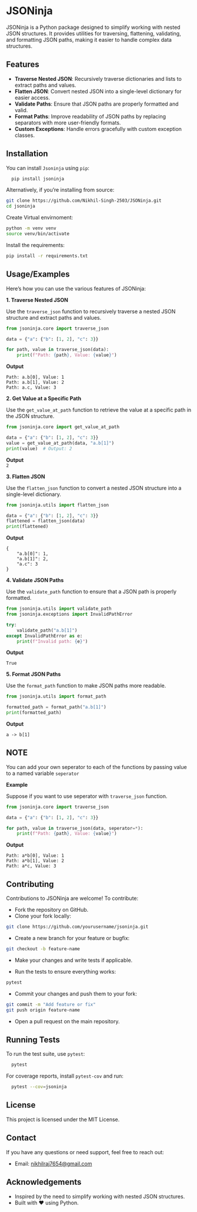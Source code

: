 
# JSONinja

JSONinja is a Python package designed to simplify working with nested JSON structures. It provides utilities for traversing, flattening, validating, and formatting JSON paths, making it easier to handle complex data structures.


## **Features**
- **Traverse Nested JSON**: Recursively traverse dictionaries and lists to extract paths and values.
- **Flatten JSON**: Convert nested JSON into a single-level dictionary for easier access.
- **Validate Paths**: Ensure that JSON paths are properly formatted and valid.
- **Format Paths**: Improve readability of JSON paths by replacing separators with more user-friendly formats.
- **Custom Exceptions**: Handle errors gracefully with custom exception classes.
## Installation

You can install `Jsoninja` using `pip`:

```bash
  pip install jsoninja
```
Alternatively, if you’re installing from source:

```bash
git clone https://github.com/Nikhil-Singh-2503/JSONinja.git
cd jsoninja
```
Create Virtual envirnoment:
```bash
python -m venv venv
source venv/bin/activate
```
Install the requirements:
```bash
pip install -r requirements.txt
```
## Usage/Examples
Here’s how you can use the various features of JSONinja:

**1. Traverse Nested JSON**

Use the `traverse_json` function to recursively traverse a nested JSON structure and extract paths and values. 

```python
from jsoninja.core import traverse_json

data = {"a": {"b": [1, 2], "c": 3}}

for path, value in traverse_json(data):
    print(f"Path: {path}, Value: {value}")
```

**Output**
```
Path: a.b[0], Value: 1
Path: a.b[1], Value: 2
Path: a.c, Value: 3 
```

**2. Get Value at a Specific Path**

Use the `get_value_at_path` function to retrieve the value at a specific path in the JSON structure.

```python
from jsoninja.core import get_value_at_path

data = {"a": {"b": [1, 2], "c": 3}}
value = get_value_at_path(data, "a.b[1]")
print(value)  # Output: 2
```

**Output**   
`2`

**3. Flatten JSON**

Use the `flatten_json` function to convert a nested JSON structure into a single-level dictionary.

```python
from jsoninja.utils import flatten_json

data = {"a": {"b": [1, 2], "c": 3}}
flattened = flatten_json(data)
print(flattened)
```

**Output**   
```
{
    "a.b[0]": 1,
    "a.b[1]": 2,
    "a.c": 3
}
```
**4. Validate JSON Paths**

Use the `validate_path` function to ensure that a JSON path is properly formatted.

```python
from jsoninja.utils import validate_path
from jsoninja.exceptions import InvalidPathError

try:
    validate_path("a.b[1]")
except InvalidPathError as e:
    print(f"Invalid path: {e}")
```
**Output**   
```
True
```
**5. Format JSON Paths**

Use the `format_path` function to make JSON paths more readable.

```python
from jsoninja.utils import format_path

formatted_path = format_path("a.b[1]")
print(formatted_path)
```
**Output**   
```
a -> b[1]
```

## **NOTE**

You can add your own seperator to each of the functions by passing value to a named variable `seperator`

**Example**

Suppose if you want to use seperator with `traverse_json` function. 

```python
from jsoninja.core import traverse_json

data = {"a": {"b": [1, 2], "c": 3}}

for path, value in traverse_json(data, seperator=*):
    print(f"Path: {path}, Value: {value}")
```

**Output**
```
Path: a*b[0], Value: 1
Path: a*b[1], Value: 2
Path: a*c, Value: 3 
```
## Contributing

Contributions to JSONinja are welcome! To contribute: 

- Fork the repository on GitHub.
- Clone your fork locally:
```bash
git clone https://github.com/yourusername/jsoninja.git
```
- Create a new branch for your feature or bugfix:
```bash
git checkout -b feature-name
```
- Make your changes and write tests if applicable.

- Run the tests to ensure everything works:
```bash
pytest
```
- Commit your changes and push them to your fork:
```bash
git commit -m "Add feature or fix"
git push origin feature-name
```
- Open a pull request on the main repository.

## Running Tests

To run the test suite, use `pytest`:

```bash
  pytest
```
For coverage reports, install `pytest-cov` and run:
```bash
  pytest --cov=jsoninja
```
## License
This project is licensed under the MIT License.



## Contact

If you have any questions or need support, feel free to reach out:

- Email: nikhilraj7654@gmail.com 

## Acknowledgements

- Inspired by the need to simplify working with nested JSON structures.
- Built with ❤️ using Python.
     
